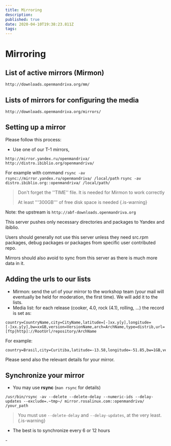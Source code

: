 ```yaml
---
title: Mirroring
description: 
published: true
date: 2020-04-10T19:38:23.811Z
tags: 
---
```


# Mirroring
## List of active mirrors (Mirmon)
`http://downloads.openmandriva.org/mm/`

## Lists of mirrors for configuring the media
`http://downloads.openmandriva.org/mirrors/`

## Setting up a mirror
Please follow this process:
* Use one of our T-1 mirrors,

`http://mirror.yandex.ru/openmandriva/`
`http://distro.ibiblio.org/openmandriva/`

For example with command 
`rsync -av rsync://mirror.yandex.ru/openmandriva/ /local/path`
`rsync -av distro.ibiblio.org::openmandriva/ /local/path/`
> Don't forget the ''TIME'' file. It is needed for Mirmon to work correctly
>
> At least '''300GB''' of free disk space is needed
{.is-warning}


Note: the upstream is
`http://abf-downloads.openmandriva.org`

This server pushes only necessary directories and packages to Yandex and ibiblio.

Users should generally not use this server unless they need src.rpm packages, debug packages or packages from specific user contributed repo.

Mirrors should also avoid to sync from this server as there is much more data in it.

## Adding the urls to our lists
* Mirmon: send the url of your mirror to the workshop team (your mail will eventually be held for moderation, the first time).
We will add it to the lists.
* Media list: for each release (cooker, 4.0, rock (4.1), rolling, ...) the record is set as:

```
country=CountryName,city=CityName,latitude=[-]xx.y[y],longitude=[-]xx.y[y],bw=xxGB,version=VersionName,arch=ArchName,type=distrib,url=[ftp|http]://RootUrl/repository/ArchName
```

For example:
```
country=Brasil,city=Curitiba,latitude=-13.58,longitude=-51.85,bw=1GB,version=2013.0,arch=x86_64,type=distrib,url=ftp://openmandriva.c3sl.ufpr.br/openmandriva/openmandriva2013.0/repository/x86_64/
```

Please send also the relevant details for your mirror.

## Synchronize your mirror
* You may use **rsync** (`man rsync` for details)

```
/usr/bin/rsync -av --delete --delete-delay --numeric-ids --delay-updates --exclude=.~tmp~/ mirror.rosalinux.com::openmandriva/ /your_path
```

> You must use `--delete-delay` and `--delay-updates`, at the very least.
{.is-warning}

* The best is to synchronize every 6 or 12 hours

\-



